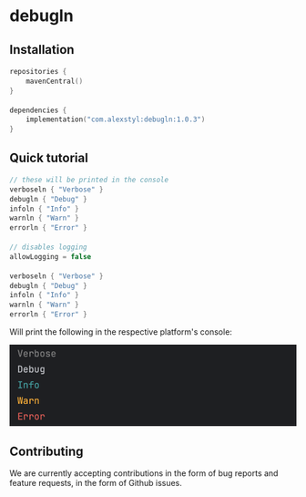 # debugln

## Installation

```kotlin
repositories {
    mavenCentral()
}

dependencies {
    implementation("com.alexstyl:debugln:1.0.3")
}
```

## Quick tutorial

```kotlin
// these will be printed in the console
verboseln { "Verbose" }
debugln { "Debug" }
infoln { "Info" }
warnln { "Warn" }
errorln { "Error" }

// disables logging
allowLogging = false

verboseln { "Verbose" }
debugln { "Debug" }
infoln { "Info" }
warnln { "Warn" }
errorln { "Error" }
```

Will print the following in the respective platform's console:

![](assets/preview.png)

## Contributing

We are currently accepting contributions in the form of bug reports and feature requests, in the form of Github issues.
